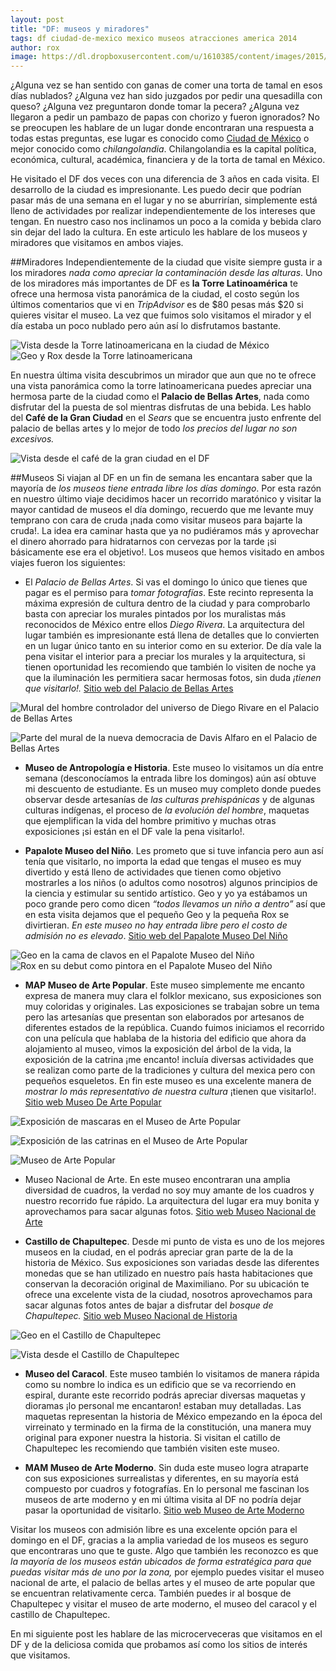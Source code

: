 ```yaml
---
layout: post
title: "DF: museos y miradores"
tags: df ciudad-de-mexico mexico museos atracciones america 2014
author: rox
image: https://dl.dropboxusercontent.com/u/1610385/content/images/2015/02/IMG_20141005_132720.jpg
---
```

¿Alguna vez se han sentido con ganas de comer una torta de tamal en esos días nublados? ¿Alguna vez han sido juzgados por pedir una quesadilla con queso? ¿Alguna vez preguntaron donde tomar la pecera? ¿Alguna vez llegaron a pedir un pambazo de papas con chorizo y fueron ignorados? No se preocupen les hablare de un lugar donde encontraran una respuesta a todas estas preguntas, ese lugar es conocido como [Ciudad de México](/tag/ciudad-de-mexico) o mejor conocido como *chilangolandia*. Chilangolandia es la capital política, económica, cultural, académica, financiera y de la torta de tamal en México.

He visitado el DF dos veces con una diferencia de 3 años en cada visita. El desarrollo de la ciudad es impresionante. Les puedo decir que podrían pasar más de una semana en el lugar y no se aburrirían, simplemente está lleno de actividades por realizar independientemente de los intereses que tengan. En nuestro caso nos inclinamos un poco a la comida y bebida claro sin dejar del lado la cultura. En este articulo les hablare de los museos y miradores que visitamos en ambos viajes.

##Miradores
Independientemente de la ciudad que visite siempre gusta ir a los miradores *nada como apreciar la contaminación desde las alturas*. Uno de los miradores más importantes de DF es **la Torre Latinoamérica** te ofrece una hermosa vista panorámica de la ciudad, el costo según los últimos comentarios que vi en *TripAdvisor* es de $80 pesas más $20 si quieres visitar el museo. La vez que fuimos solo visitamos el mirador y el día estaba un poco nublado pero aún así lo disfrutamos bastante.

![Vista desde la Torre latinoamericana en la ciudad de México](https://dl.dropboxusercontent.com/u/1610385/content/images/2015/01/DSC01541-2.JPG)
![Geo y Rox desde la Torre latinoamericana ](https://dl.dropboxusercontent.com/u/1610385/content/images/2015/01/DSC01556-1.JPG)

En nuestra última visita descubrimos un mirador que aun que no te ofrece una vista panorámica como la torre latinoamericana puedes apreciar una hermosa parte de la ciudad como  el **Palacio de Bellas Artes**, nada como disfrutar del la puesta de sol mientras disfrutas de una bebida. Les hablo del  **Café de la Gran Ciudad** en el *Sears* que se encuentra justo enfrente del palacio de bellas artes y lo mejor de todo *los precios del lugar no son excesivos.*

![Vista desde el café de la gran ciudad en el DF](https://dl.dropboxusercontent.com/u/1610385/content/images/2015/01/2014-10-06-17-36-03.jpg)

##Museos
Si viajan al DF en un fin de semana les encantara saber que la mayoría de *los museos tiene entrada libre los días domingo*. Por esta razón en nuestro último viaje decidimos hacer un recorrido maratónico y visitar la mayor cantidad de museos el día domingo, recuerdo que me levante muy temprano con cara de cruda ¡nada como visitar museos para bajarte la cruda!. La idea era caminar hasta que ya no pudiéramos más y aprovechar el dinero ahorrado para hidratarnos con cervezas por la tarde ¡si básicamente ese era el objetivo!. Los museos que hemos visitado en ambos viajes fueron los siguientes:

* El *Palacio de Bellas Artes*. Si vas el domingo  lo único que tienes que pagar es el permiso para *tomar fotografías*. Este recinto representa la máxima expresión de cultura dentro de la ciudad y para comprobarlo basta con apreciar los murales pintados por los muralistas más reconocidos de México entre ellos *Diego Rivera*. La arquitectura del lugar también es impresionante está llena de detalles que lo convierten en un lugar único tanto en su interior como en su exterior. De día vale la pena visitar el interior para a preciar los murales y la arquitectura, si tienen oportunidad les recomiendo que también lo visiten de noche ya que la iluminación les permitiera sacar hermosas fotos, sin duda *¡tienen que visitarlo!.* [Sitio web del Palacio de Bellas Artes](http://www.palacio.bellasartes.gob.mx/)

![Mural del hombre controlador del universo de Diego Rivare en el Palacio de Bellas Artes](https://dl.dropboxusercontent.com/u/1610385/content/images/2015/01/DSC02056.JPG)

![Parte del mural de la nueva democracia de Davis Alfaro en el Palacio de Bellas Artes](https://dl.dropboxusercontent.com/u/1610385/content/images/2015/01/DSC02052.JPG)

* **Museo de Antropología e Historia**. Este museo lo visitamos un día entre semana (desconocíamos la entrada libre los domingos) aún así obtuve mi descuento de estudiante. Es un museo muy completo donde puedes observar desde artesanías de *las culturas prehispánicas* y de algunas culturas indígenas,  el proceso de *la evolución del hombre*, maquetas que ejemplifican la vida del hombre primitivo y muchas otras exposiciones  ¡si están en el DF vale la pena visitarlo!.

* **Papalote Museo del Niño**. Les prometo que si tuve infancia pero aun así tenía que visitarlo, no importa la edad que tengas el museo es muy divertido y está lleno de actividades que tienen como objetivo mostrarles a los niños (o adultos como nosotros) algunos principios de la ciencia y estimular su sentido artístico. Geo y yo ya estábamos un poco grande pero como dicen *“todos llevamos un niño a dentro”* así que en esta visita dejamos que el pequeño Geo y la pequeña Rox se divirtieran. *En este museo no hay entrada libre pero el costo de admisión no es elevado*. [Sitio web del Papalote Museo Del Niño](https://www.papalote.org.mx/) 

![Geo en la cama de clavos en el Papalote Museo del Niño](https://dl.dropboxusercontent.com/u/1610385/content/images/2015/01/DSC01971.JPG)
![Rox en su debut como pintora en el Papalote Museo del Niño](https://dl.dropboxusercontent.com/u/1610385/content/images/2015/01/DSC02015.JPG)

* **MAP Museo de Arte Popular**. Este museo simplemente me encanto expresa de manera muy clara el folklor mexicano, sus exposiciones son muy coloridas y originales. Las exposiciones se trabajan sobre un tema pero las artesanías que presentan son elaborados por artesanos de diferentes estados de la república. Cuando fuimos iniciamos el recorrido con una película que hablaba de la historia del edificio que ahora da alojamiento al museo, vimos la exposición del árbol de la vida, la exposición de la catrina ¡me encanto! incluía diversas actividades que se realizan como parte de la tradiciones y cultura del mexica pero con pequeños esqueletos. En fin este museo es una excelente manera de *mostrar lo más representativo de nuestra cultura* ¡tienen que visitarlo!. [Sitio web Museo De Arte Popular](http://www.map.df.gob.mx/)

![Exposición de mascaras en el Museo de Arte Popular](https://dl.dropboxusercontent.com/u/1610385/content/images/2015/01/Presentaci-n1.jpg)

![Exposición de las catrinas en el Museo de Arte Popular](https://dl.dropboxusercontent.com/u/1610385/content/images/2015/01/IMG_20141005_132907.jpg)

![Museo de Arte Popular](https://dl.dropboxusercontent.com/u/1610385/content/images/2015/01/IMG_20141005_132720.jpg)

* Museo Nacional de Arte. En este museo encontraran una amplia  diversidad de cuadros, la verdad no soy muy amante de los cuadros y nuestro recorrido fue rápido. La arquitectura del lugar era muy bonita y aprovechamos para sacar algunas fotos.
[Sitio web Museo Nacional de Arte](http://www.munal.com.mx/)

* **Castillo de Chapultepec**. Desde mi punto de vista es uno de los mejores museos en la ciudad, en el podrás apreciar gran parte de la de la historia de México. Sus exposiciones son variadas desde las diferentes monedas que se han utilizado en nuestro país  hasta habitaciones que conservan la decoración original de Maximiliano. Por su ubicación te ofrece una excelente vista de la ciudad, nosotros aprovechamos para sacar algunas fotos antes de bajar a disfrutar del *bosque de Chapultepec.* [Sitio web Museo Nacional de Historia](http://www.mnh.inah.gob.mx/index_2.html)

![Geo en el Castillo de Chapultepec](https://dl.dropboxusercontent.com/u/1610385/content/images/2015/01/IMG_20141005_151042.jpg)

![Vista desde el Castillo de Chapultepec](https://dl.dropboxusercontent.com/u/1610385/content/images/2015/01/2014-10-05-15-07-54.jpg)

* **Museo del Caracol**. Este museo también lo visitamos de manera rápida como su nombre lo indica es un edificio que se va recorriendo en espiral, durante este recorrido podrás apreciar diversas maquetas y dioramas ¡lo personal me encantaron! estaban muy detalladas. Las maquetas representan la historia de México empezando en la época del virreinato y terminado en la firma de la constitución, una manera muy original para exponer nuestra la historia. Si visitan el catillo de Chapultepec les recomiendo que también visiten este museo.

* **MAM Museo de Arte Moderno**. Sin duda este museo logra atraparte con sus exposiciones surrealistas y diferentes, en su mayoría está compuesto por cuadros y fotografías. En lo personal me fascinan los museos de arte moderno y en mi última visita al DF no podría dejar pasar la oportunidad de visitarlo. [Sitio web Museo de Arte Moderno](http://www.bellasartes.gob.mx/index.php?option=com_content&view=article&id=443)

Visitar los museos con admisión libre es una excelente opción para el domingo en el DF, gracias a la amplia variedad de los museos es seguro que encontraras uno que te guste. Algo que también les reconozco es que *la mayoría de los museos están ubicados de forma estratégica para que puedas visitar más de uno por la zona,* por ejemplo puedes visitar el museo nacional de arte, el palacio de bellas artes y el museo de arte popular que se encuentran relativamente cerca. También puedes ir al bosque de Chapultepec y visitar el museo de arte moderno, el museo del caracol y el castillo de Chapultepec.

En mi siguiente post les hablare de las microcerveceras que visitamos en el DF y de la deliciosa comida que probamos así como los sitios de interés que visitamos.
